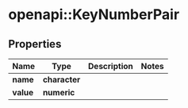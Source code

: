 # openapi::KeyNumberPair

## Properties
Name | Type | Description | Notes
------------ | ------------- | ------------- | -------------
**name** | **character** |  | 
**value** | **numeric** |  | 


